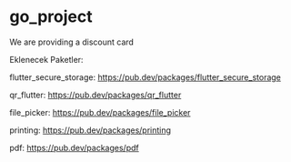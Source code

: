 # go_project
We are providing a discount card

Eklenecek Paketler:

  flutter_secure_storage: https://pub.dev/packages/flutter_secure_storage     

  qr_flutter: https://pub.dev/packages/qr_flutter

  file_picker: https://pub.dev/packages/file_picker

  printing: https://pub.dev/packages/printing

  pdf: https://pub.dev/packages/pdf